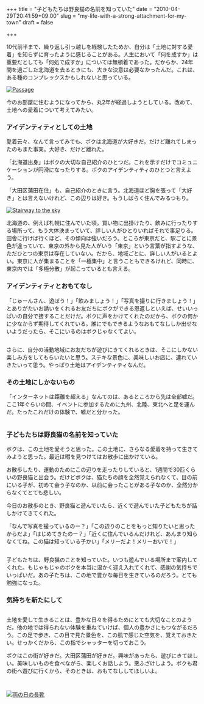 +++
title = "子どもたちは野良猫の名前を知っていた"
date = "2010-04-29T20:41:59+09:00"
slug = "my-life-with-a-strong-attachment-for-my-town"
draft = false

+++

<p>10代前半まで、繰り返し引っ越しを経験したためか、自分は「土地に対する愛着」を知らずに育ったように感じることがある。人生において「何を成すか」は重要だとしても「何処で成すか」については無頓着であった。だからか、24年間を過ごした北海道を去るときにも、大きな決意は必要なかったんだ。これは、ある種のコンプレックスかもしれないと思っている。</p>
<p><a href="http://www.flickr.com/photos/june29/4530697006/" title="Passage by june29, on Flickr"><img src="http://farm5.static.flickr.com/4071/4530697006_c3f754c175_o.jpg" alt="Passage" /></a></p>
<p>今のお部屋に住むようになってから、丸2年が経過しようとしている。改めて、土地への愛着について考えてみたい。</p>
<h3>アイデンティティとしての土地</h3>
<p>愛着云々、なんて言ってみても、ボクは北海道が大好きだ。だけど離れてしまったのもまた事実。大好き、だけど離れた。</p>
<p>「北海道出身」はボクの大切な自己紹介のひとつだ。これを示すだけでコミュニケーションが円滑になったりする。ボクのアイデンティティのひとつと言えよう。</p>
<p>「大田区蒲田在住」も、自己紹介のときに言う。北海道ほど胸を張って「大好き」とは言えないけれど、この辺りは好き。もうしばらく住んでみるつもり。</p>
<p><a href="http://www.flickr.com/photos/june29/4530558236/" title="Stairway to the sky by june29, on Flickr"><img src="http://farm5.static.flickr.com/4061/4530558236_ec62df6941_o.jpg" alt="Stairway to the sky" /></a></p>
<p>北海道の、例えば札幌に住んでいた頃。買い物に出掛けたり、飲みに行ったりする場所って、もう大体決まっていて、詳しい人がひとりいればそれで事足りる。田舎に行けば行くほど、その傾向は強いだろう。ところが東京だと、駅ごとに景色が違っていて、東京の外から見た人がいう「東京」という言葉が指すような、ただひとつの東京は存在していない。だから、地域ごとに、詳しい人がいるとよい。東京に人が集まることを「一極集中」と言うこともできるけれど、同時に、東京内では「多極分散」が起こっているとも言える。</p>
<h3>アイデンティティとおもてなし</h3>
<p>「じゅーんさん、遊ぼう！」「飲みましょう！」「写真を撮りに行きましょう！」とありがたいお誘いをくれるお友だちにボクができる恩返しといえば、せいいっぱいの自分で接することだけだ。ボクに声をかけてくれたのだから、ボクの何かに少なからず期待してくれている。誰にでもできるようなおもてなししか出せないようだったら、そこにいるのはボクじゃなくてよい。</p>
<p><a href="http://www.flickr.com/photos/june29/4562853196/" title="Untitled by june29, on Flickr"><img src="http://farm5.static.flickr.com/4020/4562853196_7945da7e85_o.jpg" alt="" /></a></p>
<p>さらに、自分の活動地域にお友だちが遊びにきてくれるときは、そこにしかない楽しみ方をしてもらいたいと思う。ステキな景色に、美味しいお店に、連れていきたいって思う。やっぱり土地はアイデンティティなんだ。</p>
<h3>その土地にしかないもの</h3>
<p>「インターネットは距離を超える」なんてのは、あるところから先は全部嘘だ。ここ1年ぐらいの間、イベントに参加するために九州、北陸、東北へと足を運んだ。たったこれだけの体験で、嘘だと分かった。</p>
<p><a href="http://www.flickr.com/photos/june29/4562223241/" title="Untitled by june29, on Flickr"><img src="http://farm4.static.flickr.com/3471/4562223241_e78db61689_o.jpg" alt="" /></a></p>
<h3>子どもたちは野良猫の名前を知っていた</h3>
<p>ボクは、この土地を愛そうと思った。この土地に、さらなる愛着を持って生きてみようと思った。最近は暇を見つけてはお散歩に出かけている。</p>
<p>お散歩したり、運動のためにこの辺りを走ったりしていると、1週間で30匹くらいの野良猫と出会う。だけどボクは、猫たちの顔を全然覚えられなくて、目の前にいる子が、初めて会う子なのか、以前に会ったことがある子なのか、全然分からなくてとても悲しい。</p>
<p>今日のお散歩のとき、野良猫と遊んでいたら、近くで遊んでいた子どもたちが話しかけてきてくれた。</p>
<p>「なんで写真を撮っているのー？」「この辺りのことをもっと知りたいと思ったからだよ」「はじめてきたのー？」「近くに住んでいるんだけれど、あんまり知らなくてね。この猫は知っている子かい」「メリーだよ！メリーおいで！」</p>
<p><a href="http://www.flickr.com/photos/june29/4562852912/" title="Untitled by june29, on Flickr"><img src="http://farm5.static.flickr.com/4007/4562852912_19a8c81b27_o.jpg" alt="" /></a></p>
<p>子どもたちは、野良猫のことを知っていた。いつも遊んでいる場所まで案内してくれた。もじゃもじゃのボクを本当に温かく迎え入れてくれて、感謝の気持ちでいっぱいだ。あの子たちは、この地で豊かな毎日を生きているのだろう。とても勉強になった。</p>
<h3>気持ちを新たにして</h3>
<p><a href="http://www.flickr.com/photos/june29/4562223063/" title="Untitled by june29, on Flickr"><img src="http://farm5.static.flickr.com/4015/4562223063_5a6c3d1b35_o.jpg" alt="" /></a></p>
<p>土地を愛して生きることは、豊かな日々を得るためにとても大切なことのようだ。他の地では得られない体験を重ねていけば、個人の豊かさにもつながるだろう。この足で歩き、この目で見た景色を、この肌で感じた空気を、覚えておきたい。せっかくだから、この指でシャッターを切っておこう。</p>
<p>ボクはこの街が好きだ。大田区蒲田が好きだ。興味があったら、遊びにきてほしい。美味しいものを食べながら、楽しくお話しよう。悪ふざけしよう。ボクも君の街へ遊びに行くから、そのときは、おもてなししてほしいよ。</p>
<p><a href="http://www.flickr.com/photos/june29/4562852698/" title="Untitled by june29, on Flickr"><img src="http://farm5.static.flickr.com/4068/4562852698_6ae8572cca_o.jpg" alt="" /></a></p>
<p><a href="http://www.flickr.com/photos/june29/4562222645/" title="Untitled by june29, on Flickr"><img src="http://farm4.static.flickr.com/3032/4562222645_ca78924706_o.jpg" alt="" /></a></p>
<p><a href="http://www.flickr.com/photos/june29/4550282542/" title="雨の日の長靴 by june29, on Flickr"><img src="http://farm5.static.flickr.com/4038/4550282542_4526625b91_o.jpg" alt="雨の日の長靴" /></a></p>
